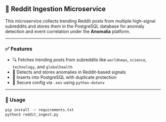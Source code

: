 ## 💬 Reddit Ingestion Microservice

This microservice collects trending Reddit posts from multiple high-signal subreddits and stores them in the PostgreSQL database for anomaly detection and event correlation under the **Anomalia** platform.

---

### ✅ Features

- 🔍 Fetches trending posts from subreddits like `worldnews`, `science`, `technology`, and `globalhealth`
- 🧠 Detects and stores anomalies in Reddit-based signals
- 🧱 Inserts into PostgreSQL with duplicate protection
- 🔐 Secure config via `.env` using `python-dotenv`

---
### 🚀 Usage
```bash
pip install -r requirements.txt
python3 reddit_ingest.py
```
